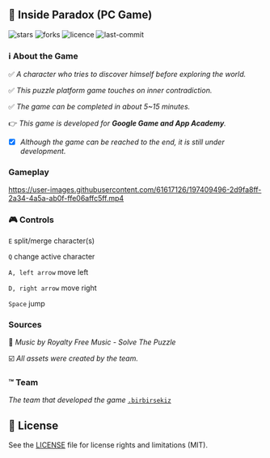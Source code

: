 ## :stars: Inside Paradox (PC Game)

![stars](https://img.shields.io/github/stars/birbirsekiz/inside-paradox)
![forks](https://img.shields.io/github/forks/birbirsekiz/inside-paradox)
![licence](https://img.shields.io/github/license/birbirsekiz/inside-paradox)
![last-commit](https://img.shields.io/github/last-commit/birbirsekiz/inside-paradox)

### :information_source: About the Game

:white_check_mark: _A character who tries to discover himself before exploring the world._

:white_check_mark: _This puzzle platform game touches on inner contradiction._

:white_check_mark: _The game can be completed in about 5~15 minutes._

:point_right: _This game is developed for **Google Game and App Academy**._

- [x] _Although the game can be reached to the end, it is still under development._

### Gameplay
https://user-images.githubusercontent.com/61617126/197409496-2d9fa8ff-2a34-4a5a-ab0f-ffe06affc5ff.mp4

### :video_game: Controls
`E` split/merge character(s)

`Q` change active character

`A, left arrow` move left

`D, right arrow` move right

`Space` jump

### Sources
:musical_note: _Music by Royalty Free Music - Solve The Puzzle_

:ballot_box_with_check: _All assets were created by the team._

### :tm: Team
_The team that developed the game_ [`.birbirsekiz`](https://github.com/birbirsekiz)

## :page_with_curl: License
See the [LICENSE](LICENSE.md) file for license rights and limitations (MIT).

